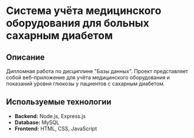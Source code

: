 # Система учёта медицинского оборудования для больных сахарным диабетом

## Описание
Дипломная работа по дисциплине "Базы данных". Проект представляет собой веб-приложение для учёта медицинского оборудования и показаний уровня глюкозы у пациентов с сахарным диабетом.

## Используемые технологии
* **Backend:** Node.js, Express.js
* **Database:** MySQL
* **Frontend:** HTML, CSS, JavaScript
